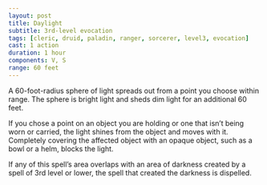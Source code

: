 ```yaml
---
layout: post
title: Daylight
subtitle: 3rd-level evocation
tags: [cleric, druid, paladin, ranger, sorcerer, level3, evocation]
cast: 1 action
duration: 1 hour
components: V, S
range: 60 feet
---
```

A 60-foot-radius sphere of light spreads out from a point you choose within range. The sphere is bright light and sheds dim light for an additional 60 feet.

If you chose a point on an object you are holding or one that isn’t being worn or carried, the light shines from the object and moves with it. Completely covering the affected object with an opaque object, such as a bowl or a helm, blocks the light.

If any of this spell’s area overlaps with an area of darkness created by a spell of 3rd level or lower, the spell that created the darkness is dispelled.